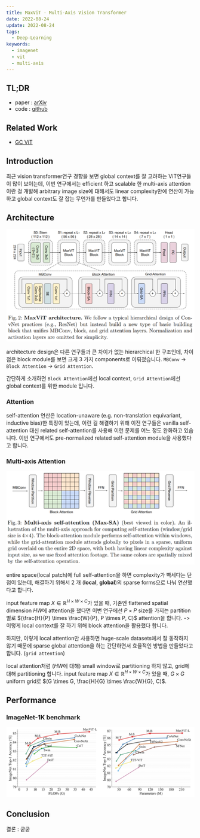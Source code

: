 ```yaml
---
title: MaxViT - Multi-Axis Vision Transformer
date: 2022-08-24
update: 2022-08-24
tags:
  - Deep-Learning
keywords:
  - imagenet
  - vit
  - multi-axis
---
```


## TL;DR

* paper : [arXiv](https://arxiv.org/pdf/2204.01697.pdf)
* code : [github](https://github.com/google-research/maxvit)

## Related Work

* [GC ViT](https://arxiv.org/pdf/2206.09959.pdf)

## Introduction

최근 vision transformer연구 경향을 보면 global context를 잘 고려하는 ViT연구들이 많이 보이는데, 이번 연구에서는 efficient 하고 scalable 한 multi-axis attention이란 걸 개발해 arbitrary image size에 대해서도 linear complexity만에 연산이 가능하고 global context도 잘 잡는 무언가를 만들었다고 합니다.

## Architecture

![img](./architecture.png)

architecture design은 다른 연구들과 큰 차이가 없는 hierarchical 한 구조인데, 차이점은 block module를 보면 크게 3 가지 components로 이뤄졌습니다. `MBConv` -> `Block Attention` -> `Grid Attention`.

간단하게 소개하면 `Block Attention`에선 local context, `Grid Attention`에선 global context를 위한 module 입니다.

### Attention

self-attention 연산은 location-unaware (e.g. non-translation equivariant, inductive bias)한 특징이 있는데, 이런 걸 해결하기 위해 이전 연구들은 vanilla self-attention 대신 related self-attention를 사용해 이런 문제를 어느 정도 완화하고 있습니다. 이번 연구에서도 pre-normalized related self-attention module을 사용했다고 합니다.

### Multi-axis Attention

![img](./multi_axis_self_attention.png)

entire space(local patch)에 full self-attention을 하면 complexity가 빡세다는 단점이 있는데, 해결하기 위해서 2 개 (**local**, **global**)의 sparse forms으로 나눠 연산했다고 합니다.

input feature map $X \in \mathbb{R}^{H \times W \times C}$가 있을 때, 기존엔 flattened spatial dimension $HW$에 attention을 했다면 이번 연구에선 $P \times P$ size를 가지는 partition별로  $(\frac{H}{P} \times \frac{W}{P}, P \times P, C)$ attention을 합니다. -> 이렇게 local context를 잘 하기 위해 block attention을 활용했다 합니다.

하지만, 이렇게 local attention만 사용하면 huge-scale datasets에서 잘 동작하지 않기 때문에 sparse global attention을 하는 간단하면서 효율적인 방법을 만들었다고 합니다. (`grid attention`)

local attention처럼 ($HW$에 대해) small window로 partitioning 하지 않고, grid에 대해 partitioning 합니다. input feature map $X \in \mathbb{R}^{H \times W \times C}$가 있을 때, $G \times G$ uniform grid로 $(G \times G, \frac{H}{G} \times \frac{W}{G}, C)$.

## Performance

### ImageNet-1K benchmark

![img](./imagenet1k_benchmark.png)

## Conclusion

결론 : 굳굳
